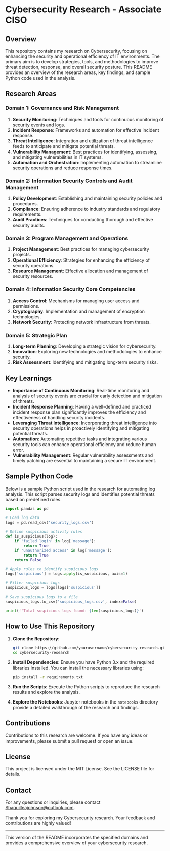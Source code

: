 # Cybersecurity Research - Associate CISO

## Overview

This repository contains my research on Cybersecurity, focusing on enhancing the security and operational efficiency of IT environments. The primary aim is to develop strategies, tools, and methodologies to improve threat detection, response, and overall security posture. This README provides an overview of the research areas, key findings, and sample Python code used in the analysis.

## Research Areas

### Domain 1: Governance and Risk Management
1. **Security Monitoring**: Techniques and tools for continuous monitoring of security events and logs.
2. **Incident Response**: Frameworks and automation for effective incident response.
3. **Threat Intelligence**: Integration and utilization of threat intelligence feeds to anticipate and mitigate potential threats.
4. **Vulnerability Management**: Best practices for identifying, assessing, and mitigating vulnerabilities in IT systems.
5. **Automation and Orchestration**: Implementing automation to streamline security operations and reduce response times.

### Domain 2: Information Security Controls and Audit Management
1. **Policy Development**: Establishing and maintaining security policies and procedures.
2. **Compliance**: Ensuring adherence to industry standards and regulatory requirements.
3. **Audit Practices**: Techniques for conducting thorough and effective security audits.

### Domain 3: Program Management and Operations
1. **Project Management**: Best practices for managing cybersecurity projects.
2. **Operational Efficiency**: Strategies for enhancing the efficiency of security operations.
3. **Resource Management**: Effective allocation and management of security resources.

### Domain 4: Information Security Core Competencies
1. **Access Control**: Mechanisms for managing user access and permissions.
2. **Cryptography**: Implementation and management of encryption technologies.
3. **Network Security**: Protecting network infrastructure from threats.

### Domain 5: Strategic Plan
1. **Long-term Planning**: Developing a strategic vision for cybersecurity.
2. **Innovation**: Exploring new technologies and methodologies to enhance security.
3. **Risk Assessment**: Identifying and mitigating long-term security risks.

## Key Learnings

- **Importance of Continuous Monitoring**: Real-time monitoring and analysis of security events are crucial for early detection and mitigation of threats.
- **Incident Response Planning**: Having a well-defined and practiced incident response plan significantly improves the efficiency and effectiveness of handling security incidents.
- **Leveraging Threat Intelligence**: Incorporating threat intelligence into security operations helps in proactively identifying and mitigating potential threats.
- **Automation**: Automating repetitive tasks and integrating various security tools can enhance operational efficiency and reduce human error.
- **Vulnerability Management**: Regular vulnerability assessments and timely patching are essential to maintaining a secure IT environment.

## Sample Python Code

Below is a sample Python script used in the research for automating log analysis. This script parses security logs and identifies potential threats based on predefined rules.

```python
import pandas as pd

# Load log data
logs = pd.read_csv('security_logs.csv')

# Define suspicious activity rules
def is_suspicious(log):
    if 'failed login' in log['message']:
        return True
    if 'unauthorized access' in log['message']:
        return True
    return False

# Apply rules to identify suspicious logs
logs['suspicious'] = logs.apply(is_suspicious, axis=1)

# Filter suspicious logs
suspicious_logs = logs[logs['suspicious']]

# Save suspicious logs to a file
suspicious_logs.to_csv('suspicious_logs.csv', index=False)

print(f'Total suspicious logs found: {len(suspicious_logs)}')
```

## How to Use This Repository

1. **Clone the Repository**:
   ```sh
   git clone https://github.com/yourusername/cybersecurity-research.git
   cd cybersecurity-research
   ```

2. **Install Dependencies**:
   Ensure you have Python 3.x and the required libraries installed. You can install the necessary libraries using:
   ```sh
   pip install -r requirements.txt
   ```

3. **Run the Scripts**:
   Execute the Python scripts to reproduce the research results and explore the analysis.

4. **Explore the Notebooks**:
   Jupyter notebooks in the `notebooks` directory provide a detailed walkthrough of the research and findings.

## Contributions

Contributions to this research are welcome. If you have any ideas or improvements, please submit a pull request or open an issue.

## License

This project is licensed under the MIT License. See the LICENSE file for details.

## Contact

For any questions or inquiries, please contact [Shaquilleajohnson@outlook.com](mailto:Shaquilleajohnson@outlook.com).

Thank you for exploring my Cybersecurity research. Your feedback and contributions are highly valued!

---

This version of the README incorporates the specified domains and provides a comprehensive overview of your cybersecurity research.
